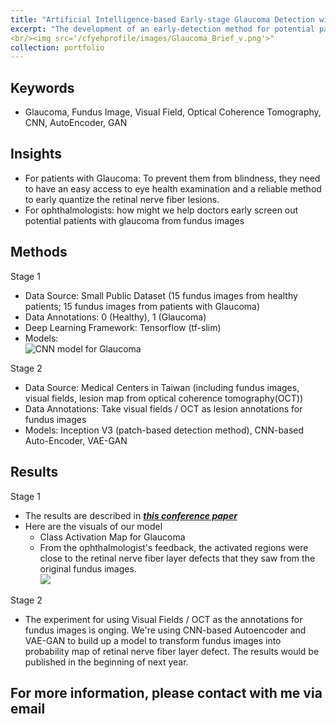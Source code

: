 ```yaml
---
title: "Artificial Intelligence-based Early-stage Glaucoma Detection with Fundus Imagess"
excerpt: "The development of an early-detection method for potential patients with Glaucoma with fundus images"
<br/><img src='/cfyehprofile/images/Glaucoma_Brief_v.png'>"
collection: portfolio
---
```


Keywords
---
- Glaucoma, Fundus Image, Visual Field, Optical Coherence Tomography, CNN, AutoEncoder, GAN

Insights
---
- For patients with Glaucoma: To prevent them from blindness, they need to have an easy access to eye health examination and a reliable method to early quantize the retinal nerve fiber lesions.
- For ophthalmologists: how might we help doctors early screen out potential patients with glaucoma from fundus images

Methods
---
Stage 1
- Data Source: Small Public Dataset (15 fundus images from healthy patients; 15 fundus images from patients with Glaucoma)
- Data Annotations: 0 (Healthy), 1 (Glaucoma)
- Deep Learning Framework: Tensorflow (tf-slim)
- Models: <br/>
![CNN model for Glaucoma](/cfyehprofile/images/glaucoma_model.png)

Stage 2
- Data Source: Medical Centers in Taiwan (including fundus images, visual fields, lesion map from optical coherence tomography(OCT))
- Data Annotations: Take visual fields / OCT as lesion annotations for fundus images
- Models: Inception V3 (patch-based detection method), CNN-based Auto-Encoder, VAE-GAN

Results
---
Stage 1
- The results are described in [**_this conference paper_**](/cfyehprofile/files/20180708CVGIP2018_v1.3.pdf)
- Here are the visuals of our model
	- Class Activation Map for Glaucoma  
	- From the ophthalmologist's feedback, the activated regions were close to the retinal nerve fiber layer defects that they saw from the original fundus images.
	<br><img src='/cfyehprofile/images/Glaucoma_CVGIP_v.png'>

Stage 2
- The experiment for using Visual Fields / OCT as the annotations for fundus images is onging. We're using CNN-based Autoencoder and VAE-GAN to build up a model to transform fundus images into probability map of retinal nerve fiber layer defect. The results would be published in the beginning of next year.




## For more information, please contact with me via email